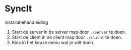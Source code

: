 # SyncIt

Installatiehandleiding

1. Start de server in de server map door `./Server` te doen.
2. Start de client in de client map door `./client` te doen.
3. Kies in het keuze menu wat je wilt doen.
